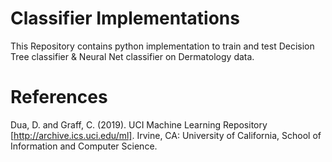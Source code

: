 # Classifier Implementations
This Repository contains python implementation to train and test Decision Tree classifier & Neural Net classifier on Dermatology data.

# References 
Dua, D. and Graff, C. (2019). UCI Machine Learning Repository [http://archive.ics.uci.edu/ml]. Irvine, CA: University of California, School of Information and Computer Science.
